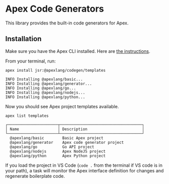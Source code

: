 # Apex Code Generators

This library provides the built-in code generators for Apex.

## Installation

Make sure you have the Apex CLI installed. Here are
[the instructions](https://apexlang.io/docs/getting-started).

From your terminal, run:

```shell
apex install jsr:@apexlang/codegen/templates
```

```shell
INFO Installing @apexlang/basic...
INFO Installing @apexlang/generator...
INFO Installing @apexlang/go...
INFO Installing @apexlang/nodejs...
INFO Installing @apexlang/python...
```

Now you should see Apex project templates available.

```shell
apex list templates
```

```
┌──────────────────────┬────────────────────────────────────┐
│ Name                 │ Description                        │
└──────────────────────┴────────────────────────────────────┘
  @apexlang/basic        Basic Apex project                           
  @apexlang/generator    Apex code generator project                  
  @apexlang/go           Go API project                               
  @apexlang/nodejs       Apex NodeJS project                          
  @apexlang/python       Apex Python project  
```

If you load the project in VS Code (`code .` from the terminal if VS code is in
your path), a task will monitor the Apex interface definition for changes and
regenerate boilerplate code.
